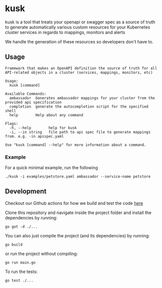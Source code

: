 # kusk

kusk is a tool that treats your openapi or swagger spec as a source of truth to generate automatically
various custom resources for your Kubernetes cluster services in regards to mappings, monitors and alerts

We handle the generation of these resources so developers don't have to.

## Usage

```shell
Framework that makes an OpenAPI definition the source of truth for all API-related objects in a cluster (services, mappings, monitors, etc)

Usage:
  kusk [command]

Available Commands:
  ambassador  Generates ambassador mappings for your cluster from the provided api specification
  completion  generate the autocompletion script for the specified shell
  help        Help about any command

Flags:
  -h, --help        help for kusk
  -i, --in string   file path to api spec file to generate mappings from. e.g. -in apispec.yaml

Use "kusk [command] --help" for more information about a command.
```

### Example
For a quick minimal example, run the following
```shell
./kusk -i examples/petstore.yaml ambassador --service-name petstore
```

## Development
Checkout our Github actions for how we build and test the code [here](.github/workflows/go.yml)

Clone this repository and navigate inside the project folder and install the dependencies by running:
```shell
go get -d ./...
```

You can also just compile the project (and its dependencies) by running:
```shell
go build
```

or run the project without compiling:
```shell
go run main.go
```

To run the tests:
```shell
go test ./...
```